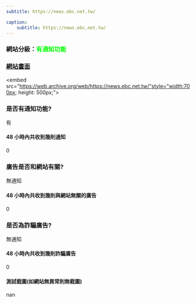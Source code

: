 ```yaml
---
subtitle: https://news.ebc.net.tw/

caption:
	subtitle: https://news.ebc.net.tw/
---
```


<h3>網站分級：<font color="#00FF00">有通知功能</font></h3>

### [網站畫面](https://news.ebc.net.tw/)
<embed src="https://web.archive.org/web/https://news.ebc.net.tw/"style="width:700px; height: 500px;">

### 是否有通知功能?
有

#### 48 小時內共收到幾則通知
0

### 廣告是否和網站有關?
無通知

#### 48 小時內共收到幾則與網站無關的廣告
0

### 是否為詐騙廣告?
無通知

#### 48 小時內共收到幾則詐騙廣告
0

#### 測試截圖(如網站無異常則無截圖)
nan

